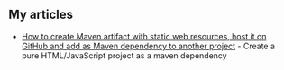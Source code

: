 ## My articles

* [How to create Maven artifact with static web resources, host it on GitHub and add as Maven dependency to another project](http://wiki.switajski.de/how-to-create-maven-artifact-with-static-web-resources) - Create a pure HTML/JavaScript project as a maven dependency